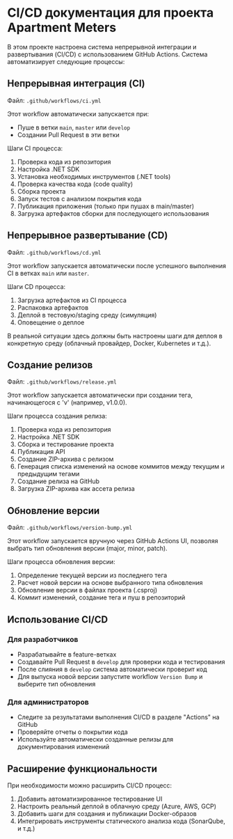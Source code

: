 # CI/CD документация для проекта Apartment Meters

В этом проекте настроена система непрерывной интеграции и развертывания (CI/CD) с использованием GitHub Actions. Система автоматизирует следующие процессы:

## Непрерывная интеграция (CI)

Файл: `.github/workflows/ci.yml`

Этот workflow автоматически запускается при:
- Пуше в ветки `main`, `master` или `develop`
- Создании Pull Request в эти ветки

Шаги CI процесса:
1. Проверка кода из репозитория
2. Настройка .NET SDK
3. Установка необходимых инструментов (.NET tools)
4. Проверка качества кода (code quality)
5. Сборка проекта
6. Запуск тестов с анализом покрытия кода
7. Публикация приложения (только при пушах в main/master)
8. Загрузка артефактов сборки для последующего использования

## Непрерывное развертывание (CD)

Файл: `.github/workflows/cd.yml`

Этот workflow запускается автоматически после успешного выполнения CI в ветках `main` или `master`.

Шаги CD процесса:
1. Загрузка артефактов из CI процесса
2. Распаковка артефактов
3. Деплой в тестовую/staging среду (симуляция)
4. Оповещение о деплое

В реальной ситуации здесь должны быть настроены шаги для деплоя в конкретную среду (облачный провайдер, Docker, Kubernetes и т.д.).

## Создание релизов

Файл: `.github/workflows/release.yml`

Этот workflow запускается автоматически при создании тега, начинающегося с 'v' (например, v1.0.0).

Шаги процесса создания релиза:
1. Проверка кода из репозитория
2. Настройка .NET SDK
3. Сборка и тестирование проекта
4. Публикация API
5. Создание ZIP-архива с релизом
6. Генерация списка изменений на основе коммитов между текущим и предыдущим тегами
7. Создание релиза на GitHub
8. Загрузка ZIP-архива как ассета релиза

## Обновление версии

Файл: `.github/workflows/version-bump.yml`

Этот workflow запускается вручную через GitHub Actions UI, позволяя выбрать тип обновления версии (major, minor, patch).

Шаги процесса обновления версии:
1. Определение текущей версии из последнего тега
2. Расчет новой версии на основе выбранного типа обновления
3. Обновление версии в файлах проекта (.csproj)
4. Коммит изменений, создание тега и пуш в репозиторий

## Использование CI/CD

### Для разработчиков

- Разрабатывайте в feature-ветках
- Создавайте Pull Request в `develop` для проверки кода и тестирования
- После слияния в `develop` система автоматически проверит код
- Для выпуска новой версии запустите workflow `Version Bump` и выберите тип обновления

### Для администраторов

- Следите за результатами выполнения CI/CD в разделе "Actions" на GitHub
- Проверяйте отчеты о покрытии кода
- Используйте автоматически созданные релизы для документирования изменений

## Расширение функциональности

При необходимости можно расширить CI/CD процесс:

1. Добавить автоматизированное тестирование UI
2. Настроить реальный деплой в облачную среду (Azure, AWS, GCP)
3. Добавить шаги для создания и публикации Docker-образов
4. Интегрировать инструменты статического анализа кода (SonarQube, и т.д.) 